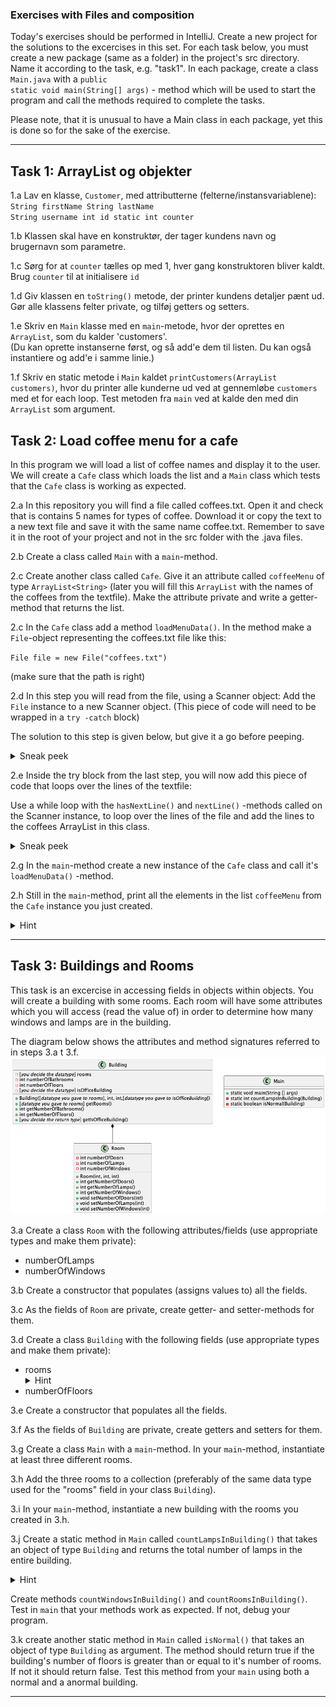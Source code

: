 ### Exercises with Files and composition

Today's exercises should be performed in IntelliJ. 
Create a new project for the solutions to the excercises in this set. 
For each task below, you must create a new package (same as a folder) in the project's src directory. Name it according to the task, e.g. "task1". 
In each package, create a class <code>Main.java</code> with a <code>public static void main(String[] args)</code> - method which will be used to start the program and call the methods required to complete the tasks. 

Please note, that it is unusual to have a Main class in each package, yet this is done so for the sake of the exercise.

---
## Task 1: ArrayList og objekter

1.a Lav en klasse, <code>Customer</code>, med attributterne (felterne/instansvariablene):
<code>
String firstName
String lastName
String username
int id
static int counter</code>

1.b Klassen skal have en konstruktør, der tager kundens navn og brugernavn som parametre. 

1.c Sørg for at <code>counter</code> tælles op med 1, hver gang konstruktoren bliver kaldt. Brug <code>counter</code>  til at initialisere <code>id</code>

1.d Giv klassen en <code>toString()</code> metode, der printer kundens detaljer pænt ud. Gør alle klassens felter private, og tilføj getters og setters.

1.e Skriv en <code>Main</code> klasse med en <code>main</code>-metode, hvor der oprettes en <code>ArrayList</code>, som du kalder 'customers'.  
(Du kan oprette instanserne først, og så add'e dem til listen. Du kan også instantiere og add'e i samme linie.)

1.f Skriv en static metode i <code>Main</code> kaldet <code>printCustomers(ArrayList<Customer> customers)</code>, hvor du printer alle kunderne ud ved at gennemløbe <code>customers</code> med et for each loop. Test metoden fra <code>main</code> ved at kalde den med din <code>ArrayList</code> som argument.


## Task 2: Load coffee menu for a cafe
In this program we will load a list of coffee names and display it to the user. We will create a <code>Cafe</code> class which loads the list and a <code>Main</code> class which tests that the <code>Cafe</code> class is working as expected.

2.a In this repository you will find a file called coffees.txt. Open it and check that is contains 5 names for types of coffee. Download it or copy the text to a new text file and save it with the same name coffee.txt. Remember to save it in the root of your project and not in the src folder with the .java files. 

2.b Create a class called <code>Main</code> with a <code>main</code>-method. 

2.c Create another class called <code>Cafe</code>. Give it an attribute called <code>coffeeMenu</code> of type <code>ArrayList\<String\></code> (later you will fill this <code>ArrayList</code> with the names of the coffees from the textfile). Make the attribute private and write a getter-method that returns the list. 

2.c In the <code>Cafe</code> class add a method <code>loadMenuData()</code>.
In the method make a <code>File</code>-object representing the coffees.txt file like this:
<p><code>File file = new File("coffees.txt") </code>  </p>
(make sure that the path is right)

2.d In this step you will read from the file, using a Scanner object: Add the <code>File</code> instance to a new Scanner object. (This piece of code will need to be wrapped in a <code>try -catch</code> block)

The solution to this step is given below, but give it a go before peeping.
<details>
  <summary>Sneak peek</summary>
  <code>try {
          File file = new File("coffees.txt");
          Scanner scan = new Scanner(file); 
        } catch(FileNotFoundException e){
          System.out.println("File not found. Check path and filename");  
        }
</code>
</details>

2.e Inside the try block from the last step, you will now add this piece of code that loops over the lines of the textfile:

Use a while loop with the <code>hasNextLine()</code> and <code>nextLine()</code> -methods called on the Scanner instance, to loop over the lines of the file and add the lines to the coffees ArrayList in this class.
<details>
  <summary>Sneak peek
  </summary>
<code>
while(scan.hasNextLine()){
  coffeeMenu.add(scan.nextLine());
}  
</code>      
</details>

2.g In the <code>main</code>-method create a new instance of the <code>Cafe</code> class and call it's <code>loadMenuData()</code> -method.

2.h Still in the <code>main</code>-method, print all the elements in the list <code>coffeeMenu</code> from the <code>Cafe</code> instance you just created.
<details>
  <summary>Hint</summary>
  Use the getter-method from the <code>Cafe</code> class to retrieve the list of coffees. Then use a for loop to iterate through the list and and print the names of the coffees one by one. 
</details>



---
## Task 3: Buildings and Rooms
This task is an excercise in accessing fields in objects within objects. You will create a building with some rooms. Each room will have some attributes which you will access (read the value of) in order to determine how many windows and lamps are in the building.

The diagram below shows the attributes and method signatures referred to in steps 3.a t 3.f.
![class diagram](https://github.com/Dat1Cphbusiness/Torsdagsopgaver-5---Files-and-Composition/blob/main/doc/classdiagram.png)

3.a Create a class <code>Room</code> with the following attributes/fields (use appropriate types and make them private): 
- numberOfLamps
- numberOfWindows

3.b Create a constructor that populates (assigns values to) all the fields.

3.c As the fields of <code>Room</code> are private, create getter- and setter-methods for them. 

3.d Create a class <code>Building</code> with the following fields (use appropriate types and make them private):
- rooms 
   <details>
        <summary>
          Hint  
        </summary>
        This should be a datatype that can hold multiple objects of type <code>Room</code>.
    </details>   
- numberOfFloors

3.e Create a constructor that populates all the fields. 

3.f As the fields of <code>Building</code> are private, create getters and setters for them.
    
3.g Create a class <code>Main</code> with a <code>main</code>-method. In your <code>main</code>-method, instantiate at least three different rooms. 

3.h Add the three rooms to a collection (preferably of the same data type used for the "rooms" field in your class <code>Building</code>).

3.i In your <code>main</code>-method, instantiate a new building with the rooms you created in 3.h.

3.j Create a static method in <code>Main</code> called <code>countLampsInBuilding()</code> that takes an object of type <code>Building</code> and returns the total number of lamps in the entire building. 
 <details>
        <summary>
           Hint
        </summary>
         You will need to have a loop in the body of the method that looks at each room in the building to add the number of laps in each room.
    </details>

Create methods <code>countWindowsInBuilding()</code> and <code>countRoomsInBuilding()</code>. Test in <code>main</code> that your methods work as expected. If not, debug your program. 

3.k create another static method in <code>Main</code> called <code>isNormal()</code> that takes an object of type <code>Building</code> as argument. The method should return true if the building's number of floors is greater than or equal to it's number of rooms. If not it should return false. Test this method from your <code>main</code> using both a normal and a anormal building. 

---


